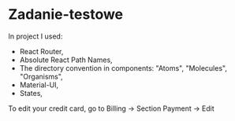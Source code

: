 # Zadanie-testowe

In project I used:

- React Router,
- Absolute React Path Names,
- The directory convention in components: "Atoms", "Molecules", "Organisms",
- Material-UI,
- States,

To edit your credit card, go to Billing -> Section Payment -> Edit
